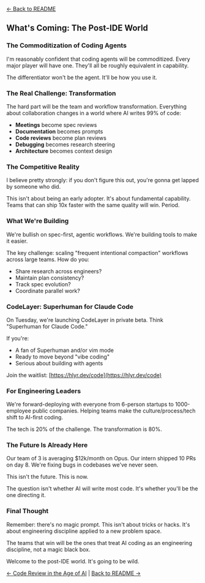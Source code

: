 [← Back to README](../README.md)

## What's Coming: The Post-IDE World

### The Commoditization of Coding Agents

I'm reasonably confident that coding agents will be commoditized. Every major player will have one. They'll all be roughly equivalent in capability.

The differentiator won't be the agent. It'll be how you use it.

### The Real Challenge: Transformation

The hard part will be the team and workflow transformation. Everything about collaboration changes in a world where AI writes 99% of code:

- **Meetings** become spec reviews
- **Documentation** becomes prompts
- **Code reviews** become plan reviews
- **Debugging** becomes research steering
- **Architecture** becomes context design

### The Competitive Reality

I believe pretty strongly: if you don't figure this out, you're gonna get lapped by someone who did.

This isn't about being an early adopter. It's about fundamental capability. Teams that can ship 10x faster with the same quality will win. Period.

### What We're Building

We're bullish on spec-first, agentic workflows. We're building tools to make it easier.

The key challenge: scaling "frequent intentional compaction" workflows across large teams. How do you:
- Share research across engineers?
- Maintain plan consistency?
- Track spec evolution?
- Coordinate parallel work?

### CodeLayer: Superhuman for Claude Code

On Tuesday, we're launching CodeLayer in private beta. Think "Superhuman for Claude Code."

If you're:
- A fan of Superhuman and/or vim mode
- Ready to move beyond "vibe coding"
- Serious about building with agents

Join the waitlist: [https://hlyr.dev/code](https://hlyr.dev/code)

### For Engineering Leaders

We're forward-deploying with everyone from 6-person startups to 1000-employee public companies. Helping teams make the culture/process/tech shift to AI-first coding.

The tech is 20% of the challenge. The transformation is 80%.

### The Future Is Already Here

Our team of 3 is averaging $12k/month on Opus. Our intern shipped 10 PRs on day 8. We're fixing bugs in codebases we've never seen.

This isn't the future. This is now.

The question isn't whether AI will write most code. It's whether you'll be the one directing it.

### Final Thought

Remember: there's no magic prompt. This isn't about tricks or hacks. It's about engineering discipline applied to a new problem space.

The teams that win will be the ones that treat AI coding as an engineering discipline, not a magic black box.

Welcome to the post-IDE world. It's going to be wild.

[← Code Review in the Age of AI](13-code-review-mental-alignment.md) | [Back to README →](../README.md)